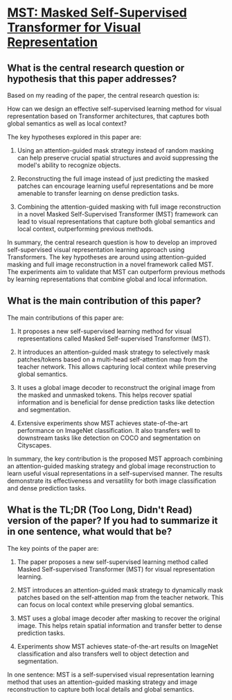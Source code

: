 # [MST: Masked Self-Supervised Transformer for Visual Representation](https://arxiv.org/abs/2106.05656)

## What is the central research question or hypothesis that this paper addresses?

 Based on my reading of the paper, the central research question is: 

How can we design an effective self-supervised learning method for visual representation based on Transformer architectures, that captures both global semantics as well as local context?

The key hypotheses explored in this paper are:

1) Using an attention-guided mask strategy instead of random masking can help preserve crucial spatial structures and avoid suppressing the model's ability to recognize objects.

2) Reconstructing the full image instead of just predicting the masked patches can encourage learning useful representations and be more amenable to transfer learning on dense prediction tasks. 

3) Combining the attention-guided masking with full image reconstruction in a novel Masked Self-Supervised Transformer (MST) framework can lead to visual representations that capture both global semantics and local context, outperforming previous methods.

In summary, the central research question is how to develop an improved self-supervised visual representation learning approach using Transformers. The key hypotheses are around using attention-guided masking and full image reconstruction in a novel framework called MST. The experiments aim to validate that MST can outperform previous methods by learning representations that combine global and local information.


## What is the main contribution of this paper?

 The main contributions of this paper are:

1. It proposes a new self-supervised learning method for visual representations called Masked Self-supervised Transformer (MST). 

2. It introduces an attention-guided mask strategy to selectively mask patches/tokens based on a multi-head self-attention map from the teacher network. This allows capturing local context while preserving global semantics.

3. It uses a global image decoder to reconstruct the original image from the masked and unmasked tokens. This helps recover spatial information and is beneficial for dense prediction tasks like detection and segmentation.

4. Extensive experiments show MST achieves state-of-the-art performance on ImageNet classification. It also transfers well to downstream tasks like detection on COCO and segmentation on Cityscapes.

In summary, the key contribution is the proposed MST approach combining an attention-guided masking strategy and global image reconstruction to learn useful visual representations in a self-supervised manner. The results demonstrate its effectiveness and versatility for both image classification and dense prediction tasks.


## What is the TL;DR (Too Long, Didn't Read) version of the paper? If you had to summarize it in one sentence, what would that be?

 The key points of the paper are:

1) The paper proposes a new self-supervised learning method called Masked Self-supervised Transformer (MST) for visual representation learning. 

2) MST introduces an attention-guided mask strategy to dynamically mask patches based on the self-attention map from the teacher network. This can focus on local context while preserving global semantics.

3) MST uses a global image decoder after masking to recover the original image. This helps retain spatial information and transfer better to dense prediction tasks.

4) Experiments show MST achieves state-of-the-art results on ImageNet classification and also transfers well to object detection and segmentation.

In one sentence: MST is a self-supervised visual representation learning method that uses an attention-guided masking strategy and image reconstruction to capture both local details and global semantics.
